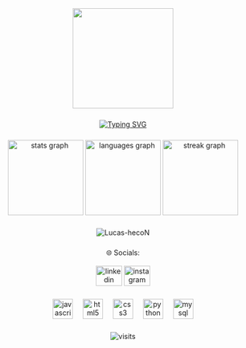 <div align="center">
  <img height="200" src="https://i.imgflip.com/65efzo.gif"  />
</div>

###

<div align="center">
  
  [![Typing SVG](https://readme-typing-svg.herokuapp.com?font=Fira+Code&size=50&pause=1000&color=00F754&center=true&vCenter=true&repeat=&random=&width=1200&lines=Hello%2C+my+name+is+Lucas+Pacheco;I'm+26+years+old;I'm+an+in+learning+software+developer;I'm+from+Brazil)](https://git.io/typing-svg) 
  
</div>

###

<div align="center">
  <img src="https://github-readme-stats.vercel.app/api?username=Lucas-hecoN&hide_title=false&hide_rank=false&show_icons=true&include_all_commits=true&count_private=true&disable_animations=false&theme=blue-green&locale=en&hide_border=false&order=1" height="150" alt="stats graph"  />
  <img src="https://github-readme-stats.vercel.app/api/top-langs?username=Lucas-hecoN&locale=en&hide_title=false&layout=compact&card_width=320&langs_count=5&theme=blue-green&hide_border=false&order=2" height="150" alt="languages graph"  />
  <img src="https://streak-stats.demolab.com?user=Lucas-hecoN&locale=en&mode=daily&theme=blue-green&hide_border=false&border_radius=5&order=3" height="150" alt="streak graph"  />
</div>

###

<div align="center">
  
  ![Lucas-hecoN](https://github.com/user-attachments/assets/5140c8f2-593d-44d4-8449-04d119f5d660)
  
</div>

###

<div align="center">
  🌐 Socials:
</div><br>
<div align="center">
  <img src="https://raw.githubusercontent.com/maurodesouza/profile-readme-generator/master/src/assets/icons/social/linkedin/default.svg" width="52" height="40" alt="linkedin logo"  />

  <a href="https://instagram.com/_lucaspacheco16" target="_blank">
    <img src="https://raw.githubusercontent.com/maurodesouza/profile-readme-generator/master/src/assets/icons/social/instagram/default.svg" width="52" height="40" alt="instagram logo"  />
  </a>
  
</div>

###

<div align="center">
  <img src="https://cdn.simpleicons.org/javascript/F7DF1E" height="40" alt="javascript logo"  />
  <img width="12" />
  <img src="https://cdn.jsdelivr.net/gh/devicons/devicon/icons/html5/html5-original.svg" height="40" alt="html5 logo"  />
  <img width="12" />
  <img src="https://cdn.jsdelivr.net/gh/devicons/devicon/icons/css3/css3-original.svg" height="40" alt="css3 logo"  />
  <img width="12" />
  <img src="https://cdn.jsdelivr.net/gh/devicons/devicon/icons/python/python-original.svg" height="40" alt="python logo"  />
  <img width="12" />
  <img src="https://cdn.jsdelivr.net/gh/devicons/devicon/icons/mysql/mysql-original.svg" height="40" alt="mysql logo"  />
</div>

###

<div align="center">
  
  ![visits](https://visit-counter.vercel.app/counter.png?page=https%3A%2F%2Fgithub.com%2FLucas-hecoN&s=40&c=00ff00&bg=00000000&no=6&ff=linebeam&tb=Profile+View+Count%3A+&ta=)

</div>
